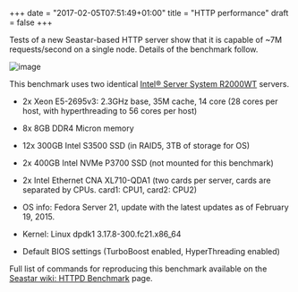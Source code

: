 +++
date = "2017-02-05T07:51:49+01:00"
title = "HTTP performance"
draft = false
+++

Tests of a new Seastar-based HTTP server show that it is capable of ~7M requests/second on a single node. Details of the benchmark follow.

![image](/seastar/images/seastar-httpd-throughput.png)

This benchmark uses two identical [Intel® Server System R2000WT](http://www.intel.com/p/en_US/support/category/server/r2000wt/doc_guide) servers.

* 2x Xeon E5-2695v3: 2.3GHz base, 35M cache, 14 core 
(28 cores per host, with hyperthreading to 56 cores per host)

* 8x 8GB DDR4 Micron memory

* 12x 300GB Intel S3500 SSD (in RAID5, 3TB of storage for OS)

* 2x 400GB Intel NVMe P3700 SSD (not mounted for this benchmark)

* 2x Intel Ethernet CNA XL710-QDA1 (two cards per server, cards are separated by CPUs. card1: CPU1, card2: CPU2)

* OS info: Fedora Server 21, update with the latest updates as of February 19, 2015.

* Kernel: Linux dpdk1 3.17.8-300.fc21.x86_64

* Default BIOS settings (TurboBoost enabled, HyperThreading enabled)

Full list of commands for reproducing this benchmark available on the [Seastar wiki: HTTPD Benchmark](https://github.com/scylladb/seastar/wiki/HTTPD-benchmark) page.
